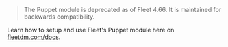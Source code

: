 > The Puppet module is deprecated as of Fleet 4.66. It is maintained for backwards compatibility.

Learn how to setup and use Fleet's Puppet module here on [fleetdm.com/docs](https://fleetdm.com/docs/using-fleet/puppet-module).
